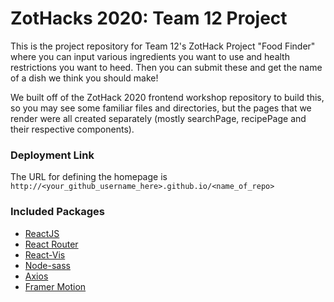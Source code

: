 # ZotHacks 2020: Team 12 Project

This is the project repository for Team 12's ZotHack Project "Food Finder" where you can input various ingredients you want to use and health restrictions you want to heed. Then you can submit these and get the name of a dish we think you should make!

We built off of the ZotHack 2020 frontend workshop repository to build this, so you may see some familiar files and directories, but the pages that we render were all created separately (mostly searchPage, recipePage and their respective components).
### Deployment Link

The URL for defining the homepage is `http://<your_github_username_here>.github.io/<name_of_repo>`

### Included Packages

* [ReactJS](https://reactjs.org/)
* [React Router](https://reactrouter.com/web/guides/quick-start)
* [React-Vis](https://uber.github.io/react-vis/)
* [Node-sass](https://sass-lang.com/)
* [Axios](https://www.npmjs.com/package/axios)
* [Framer Motion](https://www.framer.com/motion/)

